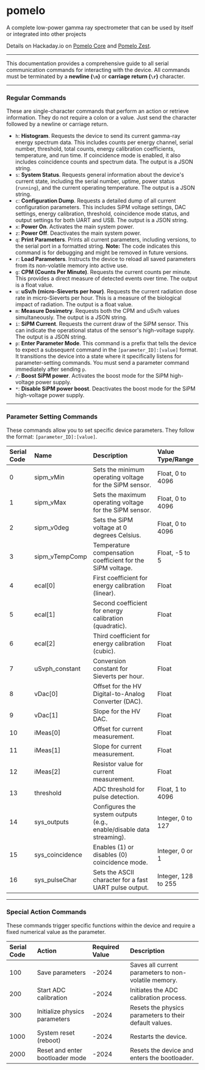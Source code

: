 # pomelo
A complete low-power gamma ray spectrometer that can be used by itself or integrated into other projects

Details on Hackaday.io on [Pomelo Core](https://hackaday.io/project/194457-pomelo-gamma-spectroscopy-module) and [Pomelo Zest](https://hackaday.io/project/196334-pomelo-hand-held-gamma-ray-spectrometer).

***

This documentation provides a comprehensive guide to all serial communication commands for interacting with the device. All commands must be terminated by a **newline (`\n`)** or **carriage return (`\r`)** character.

***

### Regular Commands

These are single-character commands that perform an action or retrieve information. They do not require a colon or a value. Just send the character followed by a newline or carriage return.

* `h`: **Histogram**. Requests the device to send its current gamma-ray energy spectrum data. This includes counts per energy channel, serial number, threshold, total counts, energy calibration coefficients, temperature, and run time. If coincidence mode is enabled, it also includes coincidence counts and spectrum data. The output is a JSON string.
* `s`: **System Status**. Requests general information about the device's current state, including the serial number, uptime, power status (`running`), and the current operating temperature. The output is a JSON string.
* `c`: **Configuration Dump**. Requests a detailed dump of all current configuration parameters. This includes SiPM voltage settings, DAC settings, energy calibration, threshold, coincidence mode status, and output settings for both UART and USB. The output is a JSON string.
* `x`: **Power On**. Activates the main system power.
* `z`: **Power Off**. Deactivates the main system power.
* `q`: **Print Parameters**. Prints all current parameters, including versions, to the serial port in a formatted string. **Note:** The code indicates this command is for debugging and might be removed in future versions.
* `r`: **Load Parameters**. Instructs the device to reload all saved parameters from its non-volatile memory into active use.
* `g`: **CPM (Counts Per Minute)**. Requests the current counts per minute. This provides a direct measure of detected events over time. The output is a float value.
* `u`: **uSv/h (micro-Sieverts per hour)**. Requests the current radiation dose rate in micro-Sieverts per hour. This is a measure of the biological impact of radiation. The output is a float value.
* `m`: **Measure Dosimetry**. Requests both the CPM and uSv/h values simultaneously. The output is a JSON string.
* `i`: **SiPM Current**. Requests the current draw of the SiPM sensor. This can indicate the operational status of the sensor's high-voltage supply. The output is a JSON string.
* `p`: **Enter Parameter Mode**. This command is a prefix that tells the device to expect a subsequent command in the `[parameter_ID]:[value]` format. It transitions the device into a state where it specifically listens for parameter-setting commands. You must send a parameter command immediately after sending `p`.
* `/`: **Boost SiPM power**. Activates the boost mode for the SiPM high-voltage power supply.
* `*`: **Disable SiPM power boost**. Deactivates the boost mode for the SiPM high-voltage power supply.

***

### Parameter Setting Commands

These commands allow you to set specific device parameters. They follow the format: `[parameter_ID]:[value]`.

| Serial Code | Name | Description | Value Type/Range |
| :--- | :--- | :--- | :--- |
| 0 | sipm\_vMin | Sets the minimum operating voltage for the SiPM sensor. | Float, 0 to 4096 |
| 1 | sipm\_vMax | Sets the maximum operating voltage for the SiPM sensor. | Float, 0 to 4096 |
| 2 | sipm\_v0deg | Sets the SiPM voltage at 0 degrees Celsius. | Float, 0 to 4096 |
| 3 | sipm\_vTempComp | Temperature compensation coefficient for the SiPM voltage. | Float, -5 to 5 |
| 4 | ecal\[0\] | First coefficient for energy calibration (linear). | Float |
| 5 | ecal\[1\] | Second coefficient for energy calibration (quadratic). | Float |
| 6 | ecal\[2\] | Third coefficient for energy calibration (cubic). | Float |
| 7 | uSvph\_constant | Conversion constant for Sieverts per hour. | Float |
| 8 | vDac\[0\] | Offset for the HV Digital-to-Analog Converter (DAC). | Float |
| 9 | vDac\[1\] | Slope for the HV DAC. | Float |
| 10 | iMeas\[0\] | Offset for current measurement. | Float |
| 11 | iMeas\[1\] | Slope for current measurement. | Float |
| 12 | iMeas\[2\] | Resistor value for current measurement. | Float |
| 13 | threshold | ADC threshold for pulse detection. | Float, 1 to 4096 |
| 14 | sys\_outputs | Configures the system outputs (e.g., enable/disable data streaming). | Integer, 0 to 127 |
| 15 | sys\_coincidence | Enables (1) or disables (0) coincidence mode. | Integer, 0 or 1 |
| 16 | sys\_pulseChar | Sets the ASCII character for a fast UART pulse output. | Integer, 128 to 255 |

***

### Special Action Commands

These commands trigger specific functions within the device and require a fixed numerical value as the parameter.

| Serial Code | Action | Required Value | Description |
| :--- | :--- | :--- | :--- |
| 100 | Save parameters | -2024 | Saves all current parameters to non-volatile memory. |
| 200 | Start ADC calibration | -2024 | Initiates the ADC calibration process. |
| 300 | Initialize physics parameters | -2024 | Resets the physics parameters to their default values. |
| 1000 | System reset (reboot) | -2024 | Restarts the device. |
| 2000 | Reset and enter bootloader mode | -2024 | Resets the device and enters the bootloader. |
